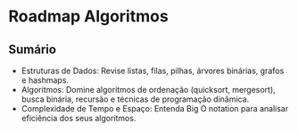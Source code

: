 # Roadmap Algoritmos

## Sumário
- Estruturas de Dados: Revise listas, filas, pilhas, árvores binárias, grafos e hashmaps.
- Algoritmos: Domine algoritmos de ordenação (quicksort, mergesort), busca binária, recursão e técnicas de programação dinâmica.
- Complexidade de Tempo e Espaço: Entenda Big O notation para analisar eficiência dos seus algoritmos.